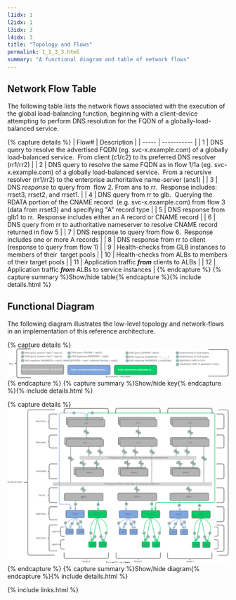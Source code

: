```yaml
---
l1idx: 1
l2idx: 1
l3idx: 3
l4idx: 3
title: "Topology and Flows"
permalink: 1_1_3_3.html
summary: "A functional diagram and table of network flows"
---
```


## Network Flow Table

The following table lists the network flows associated with the execution of the global load-balancing function, beginning with a client-device attempting to perform DNS resolution for the FQDN of a globally-load-balanced service.

{% capture details %}
| Flow# | Description |
| ----- | ----------- |
| 1 | DNS query to resolve the advertised FQDN (eg. svc-x.example.com) of a globally load-balanced service.  From client (c1/c2) to its preferred DNS resolver (rr1/rr2) |
| 2 | DNS query to resolve the same FQDN as in flow 1/1a (eg. svc-x.example.com) of a globally load-balanced service.  From a recursive resolver (rr1/rr2) to the enterprise authoritative name-server (ans1) |
| 3 | DNS *response* to query from  flow 2. From ans to rr.  Response includes:  rrset3, rrset2, and rrset1. |
| 4 | DNS query from rr to glb.  Querying the RDATA portion of the CNAME record  (e.g. svc-x.example.com) from flow 3 (data from rrset3) and specifying "A" record type |
| 5 | DNS response from glb1 to rr.  Response includes either an A record or CNAME record |
| 6 | DNS query from rr to authoritative nameserver to resolve CNAME record returned in flow 5 |
| 7 | DNS response to query from flow 6.  Response includes one or more A records |
| 8 | DNS response from rr to client (response to query from flow 1) |
| 9 | Health-checks from GLB instances to members of their  target pools |
| 10 | Health-checks from ALBs to members of their target pools |
| 11 | Application traffic ***from*** clients to ALBs |
| 12 | Application traffic ***from*** ALBs to service instances |
{% endcapture %}
{% capture summary %}Show/hide table{% endcapture %}{% include details.html %}


## Functional Diagram

The following diagram illustrates the low-level topology and network-flows in an implementation of this reference architecture.

{% capture details %}
![image](dglb-functional-key.drawio.svg)
{% endcapture %}
{% capture summary %}Show/hide key{% endcapture %}{% include details.html %}

{% capture details %}
![image](dglb-functional-1.drawio.svg)
{% endcapture %}
{% capture summary %}Show/hide diagram{% endcapture %}{% include details.html %}

{% include links.html %}